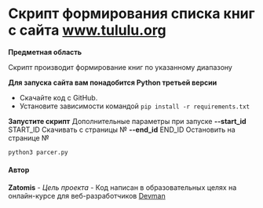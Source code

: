 # Скрипт формирования списка книг с сайта www.tululu.org

**Предметная область**

Скрипт производит формирование книг по указанному диапазону

**Для запуска сайта вам понадобится Python третьей версии**
- Скачайте код с GitHub.
- Установите зависимости командой `pip install -r requirements.txt`

**Запустите скрипт**
Дополнительные параметры при запуске
**--start_id** START_ID  Cкачивать с страницы №
**--end_id** END_ID      Остановить на странице №

```sh
python3 parcer.py
```

#### Автор
**Zatomis** - *Цель проекта* - Код написан в образовательных целях на онлайн-курсе для веб-разработчиков [Devman](https://dvmn.org)
